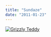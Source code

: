 ```yaml
---
title: "Sundaze"
date: "2011-01-23"
---
```


[![](http://nickfoden.files.wordpress.com/2011/01/grizzly-teddy.jpg "Grizzly Teddy")](http://nickfoden.files.wordpress.com/2011/01/grizzly-teddy.jpg)
